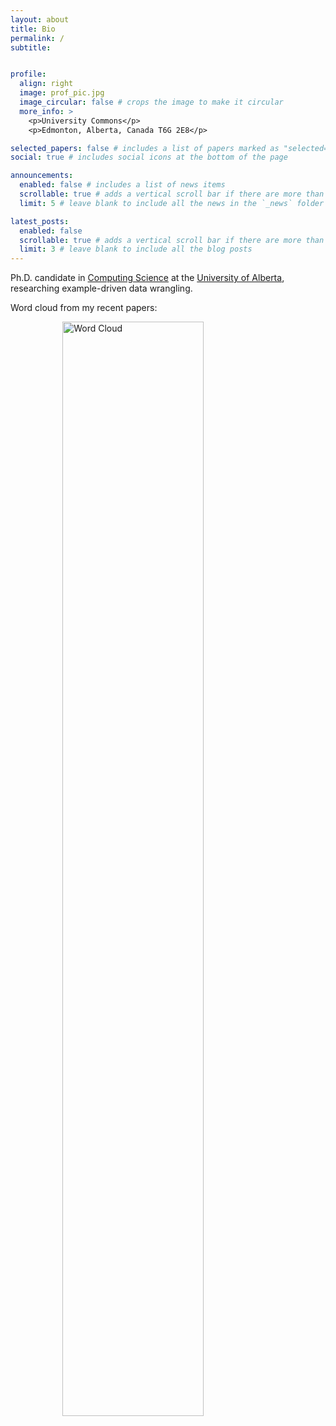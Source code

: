 ```yaml
---
layout: about
title: Bio
permalink: /
subtitle: 


profile:
  align: right
  image: prof_pic.jpg
  image_circular: false # crops the image to make it circular
  more_info: >
    <p>University Commons</p>
    <p>Edmonton, Alberta, Canada T6G 2E8</p>

selected_papers: false # includes a list of papers marked as "selected={true}"
social: true # includes social icons at the bottom of the page

announcements:
  enabled: false # includes a list of news items
  scrollable: true # adds a vertical scroll bar if there are more than 3 news items
  limit: 5 # leave blank to include all the news in the `_news` folder

latest_posts:
  enabled: false
  scrollable: true # adds a vertical scroll bar if there are more than 3 new posts items
  limit: 3 # leave blank to include all the blog posts
---
```


Ph.D. candidate in [Computing Science](http://www.cs.ualberta.ca) at the [University of Alberta](http://www.ualberta.ca), researching example-driven data wrangling.

Word cloud from my recent papers:

<img src="https://soroushomidvar.com/assets/img/wordcloud.jpg" style="display: block; margin: 0 auto; width: 67%;" alt="Word Cloud">



<!---
<img src="https://soroushomidvar.github.io/assets/img/wordcloud.jpg" style="width: 65%;" alt="Word Cloud">
![Word Cloud](https://soroushomidvar.github.io/assets/img/wordcloud.jpg)
Write your biography here. Tell the world about yourself. Link to your favorite [subreddit](http://reddit.com). You can put a picture in, too. The code is already in, just name your picture `prof_pic.jpg` and put it in the `img/` folder.

Put your address / P.O. box / other info right below your picture. You can also disable any of these elements by editing `profile` property of the YAML header of your `_pages/about.md`. Edit `_bibliography/papers.bib` and Jekyll will render your [publications page](/al-folio/publications/) automatically.

Link to your social media connections, too. This theme is set up to use [Font Awesome icons](https://fontawesome.com/) and [Academicons](https://jpswalsh.github.io/academicons/), like the ones below. Add your Facebook, Twitter, LinkedIn, Google Scholar, or just disable all of them.
-->
